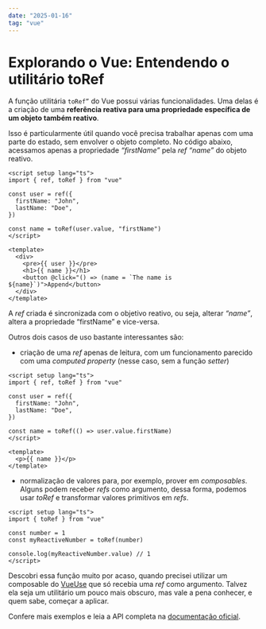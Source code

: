 ```yaml
---
date: "2025-01-16"
tag: "vue"
---
```


<!--more-->

# Explorando o Vue: Entendendo o utilitário toRef

A função utilitária `toRef”` do Vue possui várias funcionalidades. Uma delas é a criação de uma **referência reativa para uma propriedade específica de um objeto também reativo**.

Isso é particularmente útil quando você precisa trabalhar apenas com uma parte do estado, sem envolver o objeto completo. No código abaixo, acessamos apenas a propriedade _“firstName”_ pela _ref_ _“name”_ do objeto reativo.

```vue
<script setup lang="ts">
import { ref, toRef } from "vue"

const user = ref({
  firstName: "John",
  lastName: "Doe",
})

const name = toRef(user.value, "firstName")
</script>

<template>
  <div>
    <pre>{{ user }}</pre>
    <h1>{{ name }}</h1>
    <button @click="() => (name = `The name is ${name}`)">Append</button>
  </div>
</template>
```

A _ref_ criada é sincronizada com o objetivo reativo, ou seja, alterar _“name”_, altera a propriedade “firstName” e vice-versa.

Outros dois casos de uso bastante interessantes são:

- criação de uma _ref_ apenas de leitura, com um funcionamento parecido com uma _computed property_ (nesse caso, sem a função _setter_)

```vue
<script setup lang="ts">
import { ref, toRef } from "vue"

const user = ref({
  firstName: "John",
  lastName: "Doe",
})

const name = toRef(() => user.value.firstName)
</script>

<template>
  <p>{{ name }}</p>
</template>
```

- normalização de valores para, por exemplo, prover em _composables_. Alguns podem receber _refs_ como argumento, dessa forma, podemos usar _toRef_ e transformar valores primitivos em _refs_.

```vue
<script setup lang="ts">
import { toRef } from "vue"

const number = 1
const myReactiveNumber = toRef(number)

console.log(myReactiveNumber.value) // 1
</script>
```

Descobri essa função muito por acaso, quando precisei utilizar um composable do [VueUse](https://vueuse.org/) que só recebia uma _ref_ como argumento. Talvez ela seja um utilitário um pouco mais obscuro, mas vale a pena conhecer, e quem sabe, começar a aplicar.

Confere mais exemplos e leia a API completa na [documentação oficial](https://vuejs.org/api/reactivity-utilities#toref).
